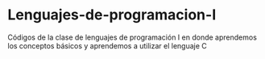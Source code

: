 # Lenguajes-de-programacion-I

Códigos de la clase de lenguajes de programación I en donde aprendemos los conceptos básicos y aprendemos a utilizar el lenguaje C
